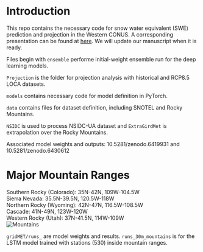 # Introduction


This repo contains the necessary code for snow water equivalent (SWE) prediction and projection in the Western CONUS. A corresponding presentation can be found at [here](https://www.essoar.org/doi/abs/10.1002/essoar.10509011.1). We will update our manuscript when it is ready.  

Files begin with ```ensemble``` performe initial-weight ensemble run for the deep learning models. 

```Projection``` is the folder for projection analysis with historical and RCP8.5 LOCA datasets.  

```models``` contains necessary code for model definition in PyTorch.  

```data``` contains files for dataset definition, including SNOTEL and Rocky Mountains.

```NSIDC``` is used to process NSIDC-UA dataset and ```ExtraGirdMet``` is extrapolation over the Rocky Mountains. 


Associated model weights and outputs: 10.5281/zenodo.6419931 and 10.5281/zenodo.6430612 


# Major Mountain Ranges

Southern Rocky (Colorado): 35N-42N, 109W-104.5W    
Sierra Nevada: 35.5N-39.5N, 120.5W-118W    
Northern Rocky (Wyoming): 42N-47N, 116.5W-108.5W    
Cascade: 41N-49N, 123W-120W    
Western Rocky (Utah): 37N-41.5N, 114W-109W    
![Mountains](https://github.com/ShihengDuan/code-SWE/blob/dev/Mountains.png?raw=true, "MountainRanges")    


```gridMET/runs_``` are model weights and results. ```runs_30m_mountains``` is for the LSTM model trained with stations (530) inside mountain ranges. 

